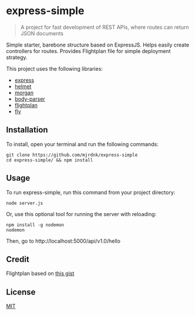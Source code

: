 # express-simple
> A project for fast development of REST APIs, where routes can return JSON documents

Simple starter, barebone structure based on ExpressJS. Helps easily create controllers for routes. Provides Flightplan file for simple deployment strategy.

This project uses the following libraries:
- [express](https://www.npmjs.com/package/express)
- [helmet](https://www.npmjs.com/package/helmet)
- [morgan](https://www.npmjs.com/package/morgan)
- [body-parser](https://www.npmjs.com/package/body-parser)
- [flightplan](https://www.npmjs.com/package/flightplan)
- [fly](https://www.npmjs.com/package/fly)

## Installation
To install, open your terminal and run the following commands:
```
git clone https://github.com/mjrdnk/express-simple
cd express-simple/ && npm install
```
## Usage
To run express-simple, run this command from your project directory:

```
node server.js 
```

Or, use this optional tool for running the server with reloading:

```
npm install -g nodemon
nodemon
```

Then, go to http://localhost:5000/api/v1.0/hello

## Credit
Flightplan based on [this gist](https://gist.github.com/learncodeacademy/35045e64d2bbe6eb14f9)

## License

[MIT](LICENSE)
